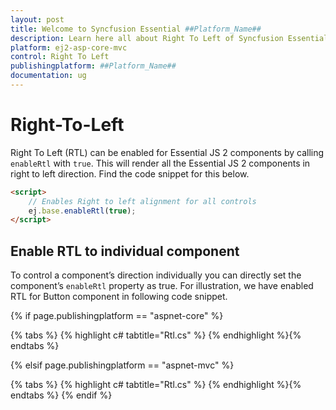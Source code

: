 ```yaml
---
layout: post
title: Welcome to Syncfusion Essential ##Platform_Name##
description: Learn here all about Right To Left of Syncfusion Essential ##Platform_Name## widgets based on HTML5 and jQuery.
platform: ej2-asp-core-mvc
control: Right To Left
publishingplatform: ##Platform_Name##
documentation: ug
---
```


# Right-To-Left

Right To Left (RTL) can be enabled for Essential JS 2 components by calling `enableRtl` with
`true`. This will render all the Essential JS 2 components in right to left direction. Find the code snippet
for this below.

```html
<script>
    // Enables Right to left alignment for all controls
    ej.base.enableRtl(true);
</script>
```

## Enable RTL to individual component

To control a component’s direction individually you can directly set the component’s `enableRtl` property as true. For illustration, we have enabled RTL for Button component in following code snippet.

{% if page.publishingplatform == "aspnet-core" %}

{% tabs %}
{% highlight c# tabtitle="Rtl.cs" %}
{% endhighlight %}{% endtabs %}

{% elsif page.publishingplatform == "aspnet-mvc" %}

{% tabs %}
{% highlight c# tabtitle="Rtl.cs" %}
{% endhighlight %}{% endtabs %}
{% endif %}


